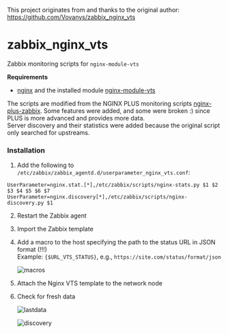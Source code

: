 This project originates from and thanks to the original author:  
https://github.com/Vovanys/zabbix_nginx_vts

# zabbix_nginx_vts  
Zabbix monitoring scripts for `nginx-module-vts`  

**Requirements**  

- [nginx](https://nginx.org/en/) and the installed module [nginx-module-vts](https://github.com/vozlt/nginx-module-vts)  

The scripts are modified from the NGINX PLUS monitoring scripts [nginx-plus-zabbix](https://github.com/strannick-ru/nginx-plus-zabbix). Some features were added, and some were broken :) since PLUS is more advanced and provides more data.  
Server discovery and their statistics were added because the original script only searched for upstreams.  

### **Installation**  

1. Add the following to `/etc/zabbix/zabbix_agentd.d/userparameter_nginx_vts.conf`:  

```text
UserParameter=nginx.stat.[*],/etc/zabbix/scripts/nginx-stats.py $1 $2 $3 $4 $5 $6 $7
UserParameter=nginx.discovery[*],/etc/zabbix/scripts/nginx-discovery.py $1
```

2. Restart the Zabbix agent  
3. Import the Zabbix template  
4. Add a macro to the host specifying the path to the status URL in JSON format (!!!)  
   Example: `{$URL_VTS_STATUS}`, e.g., `https://site.com/status/format/json`  

   ![macros](https://github.com/johe123qwe/zabbix_nginx_vts/blob/master/img/macros.jpg?raw=true)  

5. Attach the Nginx VTS template to the network node  
6. Check for fresh data  

   ![lastdata](https://github.com/johe123qwe/zabbix_nginx_vts/blob/master/img/lastdata.jpg?raw=true)  

   ![discovery](https://github.com/johe123qwe/zabbix_nginx_vts/blob/master/img/discovery.jpg?raw=true)  